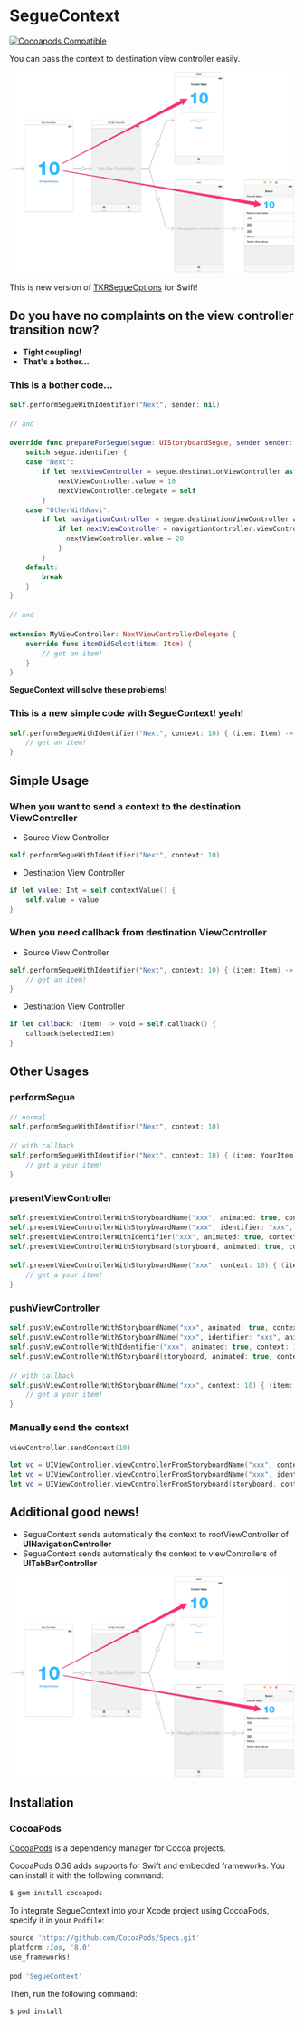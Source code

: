 SegueContext
==================

[![Cocoapods Compatible](https://img.shields.io/cocoapods/v/SegueContext.svg)](https://img.shields.io/cocoapods/v/SegueContext.svg)

You can pass the context to destination view controller easily.

![send-context](images/sample.png)

This is new version of [TKRSegueOptions](https://github.com/tokorom/TKRSegueOptions) for Swift!

## Do you have no complaints on the view controller transition now?

- **Tight coupling!**
- **That's a bother...**

### This is a bother code...

```swift
self.performSegueWithIdentifier("Next", sender: nil)

// and

override func prepareForSegue(segue: UIStoryboardSegue, sender sender: AnyObject?) {
    switch segue.identifier {
    case "Next":
        if let nextViewController = segue.destinationViewController as? NextViewController {
            nextViewController.value = 10
            nextViewController.delegate = self
        }
    case "OtherWithNavi":
        if let navigationController = segue.destinationViewController as? UINavigationController {
            if let nextViewController = navigationController.viewControllers.first as? NextViewController {
              nextViewController.value = 20
            }
        }
    default:
        break
    }
}

// and

extension MyViewController: NextViewControllerDelegate {
    override func itemDidSelect(item: Item) {
        // get an item!
    }
}
```

**SegueContext will solve these problems!**

### This is a new simple code with SegueContext! yeah!

```swift
self.performSegueWithIdentifier("Next", context: 10) { (item: Item) -> Void in
    // get an item!
}
```

## Simple Usage

### When you want to send a context to the destination ViewController

- Source View Controller

```swift
self.performSegueWithIdentifier("Next", context: 10)
```

-  Destination View Controller

```swift
if let value: Int = self.contextValue() {
    self.value = value
}
```

### When you need callback from destination ViewController

- Source View Controller

```swift
self.performSegueWithIdentifier("Next", context: 10) { (item: Item) -> Void in
    // get an item!
}
```

-  Destination View Controller

```swift
if let callback: (Item) -> Void = self.callback() {
    callback(selectedItem)
}
```

## Other Usages

### performSegue

```swift
// normal
self.performSegueWithIdentifier("Next", context: 10)

// with callback
self.performSegueWithIdentifier("Next", context: 10) { (item: YourItem) -> Void in
    // get a your item!
}
```

### presentViewController

```swift
self.presentViewControllerWithStoryboardName("xxx", animated: true, context: 10)
self.presentViewControllerWithStoryboardName("xxx", identifier: "xxx", animated: true, context: 10)
self.presentViewControllerWithIdentifier("xxx", animated: true, context: 10)
self.presentViewControllerWithStoryboard(storyboard, animated: true, context: 10)

self.presentViewControllerWithStoryboardName("xxx", context: 10) { (item: YourItem) -> Void in
    // get a your item!
}
```

### pushViewController

```swift
self.pushViewControllerWithStoryboardName("xxx", animated: true, context: 10)
self.pushViewControllerWithStoryboardName("xxx", identifier: "xxx", animated: true, context: 10)
self.pushViewControllerWithIdentifier("xxx", animated: true, context: 10)
self.pushViewControllerWithStoryboard(storyboard, animated: true, context: 10)

// with callback
self.pushViewControllerWithStoryboardName("xxx", context: 10) { (item: YourItem) -> Void in
    // get a your item!
}
```

### Manually send the context

```swift
viewController.sendContext(10)
```

```swift
let vc = UIViewController.viewControllerFromStoryboardName("xxx", context: 10) as? MyViewController
let vc = UIViewController.viewControllerFromStoryboardName("xxx", identifier: "xxx", context: 10) as? MyViewController
let vc = UIViewController.viewControllerFromStoryboard(storyboard, context: 10) as? MyViewController
```

## Additional good news!

- SegueContext sends automatically the context to rootViewController of **UINavigationController**
- SegueContext sends automatically the context to viewControllers of **UITabBarController**

![send-context](images/sample.png)

## Installation

### CocoaPods

[CocoaPods](http://cocoapods.org) is a dependency manager for Cocoa projects.

CocoaPods 0.36 adds supports for Swift and embedded frameworks. You can install it with the following command:

```bash
$ gem install cocoapods
```

To integrate SegueContext into your Xcode project using CocoaPods, specify it in your `Podfile`:

```ruby
source 'https://github.com/CocoaPods/Specs.git'
platform :ios, '8.0'
use_frameworks!

pod 'SegueContext'
```

Then, run the following command:

```bash
$ pod install
```

